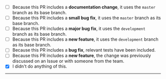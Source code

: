 <!--
Thank you for using Hardhat and taking the time to send a Pull Request!

If you are introducing a new feature, please discuss it in an Issue or with someone from the team before submitting your change.

Please:
 - consider the checklist items below
 - keep the ones that make sense for your PR, and
 - DELETE the items that DON'T make sense for your PR.
-->

- [ ] Because this PR includes a **documentation change**, it uses the `master` branch as its base branch.
- [ ] Because this PR includes a **small bug fix**, it uses the `master` branch as its base branch.
- [ ] Because this PR includes a **major bug fix**, it uses the `development` branch as its base branch.
- [ ] Because this PR includes a **new feature**, it uses the `development` branch as its base branch.
- [ ] Because this PR includes a **bug fix**, relevant tests have been included.
- [ ] Because this PR includes a **new feature**, the change was previously discussed on an Issue or with someone from the team.
- [x] I didn't do anything of this.

---

<!-- Add a description of your PR here -->
